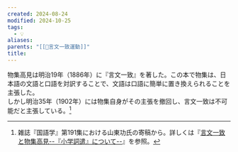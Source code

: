 ```yaml
---
created: 2024-08-24
modified: 2024-10-25
tags:
  - 💡
aliases: 
parents: "[[📝言文一致運動]]"
title: 
---
```

物集高見は明治19年（1886年）に『言文一致』を著した。この本で物集は、日本語の文語と口語を対訳することで、文語は口語に簡単に置き換えられることを主張した。  
しかし明治35年（1902年）には物集自身がその主張を撤回し、言文一致は不可能だと主張している。[^santo]

[^santo]: 雑誌『国語学』第191集における山東功氏の寄稿から。詳しくは『[言文一致と物集高見--『小学詞遣』について--](https://bibdb.ninjal.ac.jp/SJL/txtview.php)』を参照。
